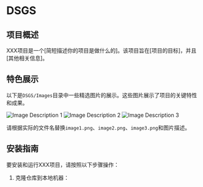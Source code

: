 # DSGS


## 项目概述

XXX项目是一个[简短描述你的项目是做什么的]。该项目旨在[项目的目标]，并且[其他相关信息]。

## 特色展示

以下是`DSGS/Images`目录中一些精选图片的展示。这些图片展示了项目的关键特性和成果。

![Image Description 1](Images/arisci_1.png)
![Image Description 2](Images/arisci_2.png)
![Image Description 3](Images/arisci_3.png)

请根据实际的文件名替换`image1.png`、`image2.png`、`image3.png`和图片描述。

## 安装指南

要安装和运行XXX项目，请按照以下步骤操作：

1. 克隆仓库到本地机器：
